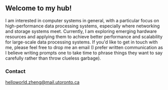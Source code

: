 ## Welcome to my hub!

<!--
**zhengk30/zhengk30** is a ✨ _special_ ✨ repository because its `README.md` (this file) appears on your GitHub profile.

Here are some ideas to get you started:

- 🔭 I’m currently working on ...
- 🌱 I’m currently learning ...
- 👯 I’m looking to collaborate on ...
- 🤔 I’m looking for help with ...
- 💬 Ask me about ...
- 📫 How to reach me: ...
- 😄 Pronouns: ...
- ⚡ Fun fact: ...
-->
I am interested in computer systems in general, with a particular focus on high-performance data processing systems, especially where networking and storage systems meet. Currently, I am exploring emerging hardware resources and applying them to achieve better performance and scalability for large-scale data processing systems. If you'd like to get in touch with me, please feel free to drop me an email (I prefer written communication as I believe writing prompts one to take time to phrase things they want to say carefully rather than throw clueless garbage).

### Contact
helloworld.zheng@mail.utoronto.ca
